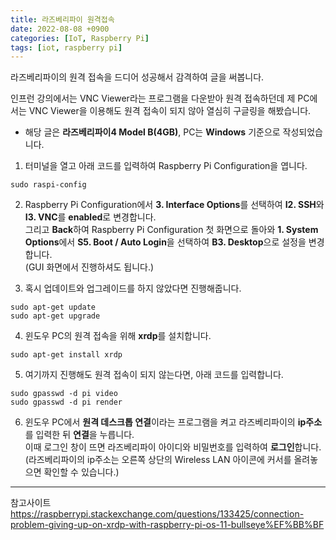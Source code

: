 ```yaml
---
title: 라즈베리파이 원격접속
date: 2022-08-08 +0900
categories: [IoT, Raspberry Pi]
tags: [iot, raspberry pi]
---
```

라즈베리파이의 원격 접속을 드디어 성공해서 감격하여 글을 써봅니다.


인프런 강의에서는 VNC Viewer라는 프로그램을 다운받아 원격 접속하던데 제 PC에서는 VNC Viewer을 이용해도 원격 접속이 되지 않아 열심히 구글링을 해봤습니다.


- 해당 글은 **라즈베리파이4 Model B(4GB)**, PC는 **Windows** 기준으로 작성되었습니다.  


1. 터미널을 열고 아래 코드를 입력하여 Raspberry Pi Configuration을 엽니다.  
```
sudo raspi-config
```


2. Raspberry Pi Configuration에서 **3. Interface Options**를 선택하여 **I2. SSH**와 **I3. VNC**를 **enabled**로 변경합니다.  
그리고 **Back**하여 Raspberry Pi Configuration 첫 화면으로 돌아와 **1. System Options**에서 **S5. Boot / Auto Login**을 선택하여 **B3. Desktop**으로 설정을 변경합니다.  
(GUI 화면에서 진행하셔도 됩니다.)  


3. 혹시 업데이트와 업그레이드를 하지 않았다면 진행해줍니다.  
```
sudo apt-get update
sudo apt-get upgrade 
```


4. 윈도우 PC의 원격 접속을 위해 **xrdp**를 설치합니다.   
```
sudo apt-get install xrdp
```


5. 여기까지 진행해도 원격 접속이 되지 않는다면, 아래 코드를 입력합니다.
```
sudo gpasswd -d pi video
sudo gpasswd -d pi render
```


6. 윈도우 PC에서 **원격 데스크톱 연결**이라는 프로그램을 켜고 라즈베리파이의 **ip주소**를 입력한 뒤 **연결**을 누릅니다.  
이때 로그인 창이 뜨면 라즈베리파이 아이디와 비밀번호를 입력하여 **로그인**합니다.  
(라즈베리파이의 ip주소는 오른쪽 상단의 Wireless LAN 아이콘에 커서를 올려놓으면 확인할 수 있습니다.)


---
참고사이트  
<https://raspberrypi.stackexchange.com/questions/133425/connection-problem-giving-up-on-xrdp-with-raspberry-pi-os-11-bullseye%EF%BB%BF>  
